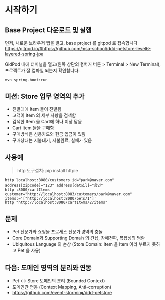 # 시작하기

## Base Project 다운로드 및 실행
먼저, 새로운 브라우저 탭을 열고, base project 를 gitpod 로 접속합니다
https://gitpod.io/#https://github.com/msa-school/ddd-petstore-level6-layered-spring-jpa

GidPod 내에 터미널을 열고(왼쪽 상단의 햄버거 버튼 > Terminal > New Terminal), 프로젝트가 잘 컴파일 되는지 확인합니다:
```
mvn spring-boot:run
```

## 미션: Store 업무 영역의 추가
- 진열대에 Item 들이 진열됨
- 고객이 Item 의 세부 사항을 검색함
- 검색한 Item 을 Cart에 하나 이상 담음
- Cart Item 들을 구매함
- 구매방식은 신용카드와 현금 입금이 있음
- 구매상태는 지불대기, 지불완료, 실패가 있음

## 사용예

> http 도구설치: pip install httpie


```
http localhost:8080/customers id="park@naver.com" address[zipcode]="123" address[detail]="용인"
http :8080/cartItems customer="http://localhost:8083/customers/park@naver.com" items:='["http://localhost:8080/pets/1"]'
http "http://localhost:8080/cartItems/2/items"
```

## 문제
- Pet 전문가와 쇼핑몰 프로세스 전문가 영역의 충돌
- Core Domain과 Supporting Domain 의 간섭, 장애전파, 복잡성의 범람
- Ubiquitous Language 의 손상 (Store Domain: Item 을 Item 이라 부르지 못하고 Pet 을 사용)

## 다음: 도메인 영역의 분리와 연동
- Pet <-> Store 도메인의 분리 (Bounded Context)
- 도메인간 연동 (Context Mapping, Anti-corruption)
- https://github.com/event-storming/ddd-petstore
